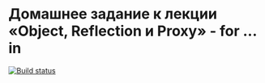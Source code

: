 # Домашнее задание к лекции «Object, Reflection и Proxy» - for ... in
[![Build status](https://ci.appveyor.com/api/projects/status/qrl2cf7kx4nnra9j?svg=true)](https://ci.appveyor.com/project/fasca23/ajs-6-1)